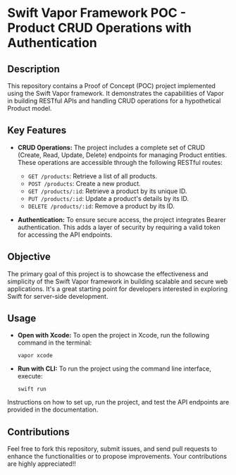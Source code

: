 # Swift Vapor Framework POC - Product CRUD Operations with Authentication

## Description
This repository contains a Proof of Concept (POC) project implemented using the Swift Vapor framework. It demonstrates the capabilities of Vapor in building RESTful APIs and handling CRUD operations for a hypothetical Product model.

## Key Features
- **CRUD Operations:** The project includes a complete set of CRUD (Create, Read, Update, Delete) endpoints for managing Product entities. These operations are accessible through the following RESTful routes:
  - `GET /products`: Retrieve a list of all products.
  - `POST /products`: Create a new product.
  - `GET /products/:id`: Retrieve a product by its unique ID.
  - `PUT /products/:id`: Update a product's details by its ID.
  - `DELETE /products/:id`: Remove a product by its ID.

- **Authentication:** To ensure secure access, the project integrates Bearer authentication. This adds a layer of security by requiring a valid token for accessing the API endpoints.

## Objective
The primary goal of this project is to showcase the effectiveness and simplicity of the Swift Vapor framework in building scalable and secure web applications. It's a great starting point for developers interested in exploring Swift for server-side development.

## Usage
- **Open with Xcode:**
  To open the project in Xcode, run the following command in the terminal:
  ```
  vapor xcode
  ```
- **Run with CLI:**
  To run the project using the command line interface, execute:
  ```
  swift run
  ```

Instructions on how to set up, run the project, and test the API endpoints are provided in the documentation.

## Contributions
Feel free to fork this repository, submit issues, and send pull requests to enhance the functionalities or to propose improvements. Your contributions are highly appreciated!!
